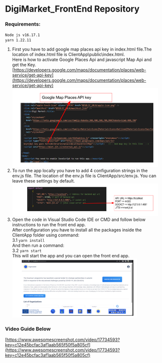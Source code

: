 # DigiMarket_FrontEnd Repository  
### Requirements:  
`Node js v16.17.1`  
`yarn 1.22.11`  
1. First you have to add google map places api key in index.html file.The location of index.html file is ClientApp\public\index.html.  
Here is how to activate Google Places Api and javascript Map Api and get the Key.  
[https://developers.google.com/maps/documentation/places/web-service/get-api-key](https://developers.google.com/maps/documentation/places/web-service/get-api-key)  
![Alt text](./frontend1.PNG)  
2. To run the app locally you have to add 4 configuration strings in the env.js file. The location of the env.js file is ClientApp/src/env.js. You can leave these settings by default.  
![Alt text](frontend2.PNG)  
3. Open the code in Visual Studio Code IDE or CMD and follow below instructions to run the front end app.  
After configuration you have to install all the packages inside the ClientApp folder using command:  
3.1 `yarn install`  
And then run a command:  
3.2 `yarn start`  
This will start the app and you can open the front end app.  
![Alt text](./frontend3.PNG)  
### Video Guide Below   
[https://www.awesomescreenshot.com/video/17734593?key=c12e45bcfac3af1aab565f50f5a805cf](https://www.awesomescreenshot.com/video/17734593?key=c12e45bcfac3af1aab565f50f5a805cf)
